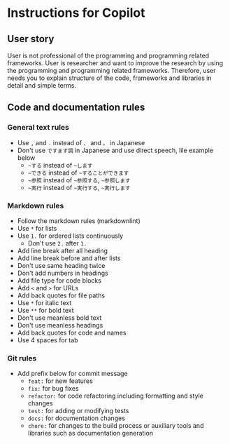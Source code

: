# Instructions for Copilot

## User story

User is not professional of the programming and programming related frameworks.
User is researcher and want to improve the research by using the programming and programming related frameworks.
Therefore, user needs you to explain structure of the code, frameworks and libraries in detail and simple terms.

## Code and documentation rules

### General text rules

* Use `,` and `.` instead of `、` and `。` in Japanese
* Don't use `ですます調` in Japanese and use direct speech, lile example below
    * `~する` instead of `~します`
    * `~できる` instead of `~することができます`
    * `~参照` instead of `~参照する`, `~参照します`
    * `~実行` instead of `~実行する`, `~実行します`

### Markdown rules

* Follow the markdown rules (markdownlint)
* Use `*` for lists
* Use `1.` for ordered lists continuously
    * Don't use `2.` after `1.`
* Add line break after all heading
* Add line break before and after lists
* Don't use same heading twice
* Don't add numbers in headings
* Add file type for code blocks
* Add `<` and `>` for URLs
* Add back quotes for file paths
* Use `*` for italic text
* Use `**` for bold text
* Don't use meanless bold text
* Don't use meanless headings
* Add back quotes for code and names
* Use 4 spaces for tab

### Git rules

* Add prefix below for commit message
    * `feat:` for new features
    * `fix:` for bug fixes
    * `refactor:` for code refactoring including formatting and style changes
    * `test:` for adding or modifying tests
    * `docs:` for documentation changes
    * `chore:` for changes to the build process or auxiliary tools and libraries such as documentation generation
